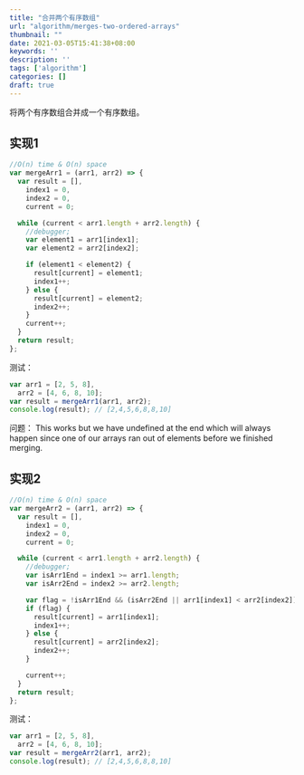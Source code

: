 ```yaml
---
title: "合并两个有序数组"
url: "algorithm/merges-two-ordered-arrays"
thumbnail: ""
date: 2021-03-05T15:41:38+08:00
keywords: ''
description: ''
tags: ['algorithm']
categories: []
draft: true
---
```


将两个有序数组合并成一个有序数组。

## 实现1

```javascript
//O(n) time & O(n) space
var mergeArr1 = (arr1, arr2) => {
  var result = [],
    index1 = 0,
    index2 = 0,
    current = 0;

  while (current < arr1.length + arr2.length) {
    //debugger;
    var element1 = arr1[index1];
    var element2 = arr2[index2];

    if (element1 < element2) {
      result[current] = element1;
      index1++;
    } else {
      result[current] = element2;
      index2++;
    }
    current++;
  }
  return result;
};
```

测试：

```javascript
var arr1 = [2, 5, 8],
  arr2 = [4, 6, 8, 10];
var result = mergeArr1(arr1, arr2);
console.log(result); // [2,4,5,6,8,8,10]
```

问题：
This works but we have undefined at the end which will always happen since one of our arrays ran out of elements before we finished merging.  

## 实现2 

```javascript
//O(n) time & O(n) space
var mergeArr2 = (arr1, arr2) => { 
  var result = [],
    index1 = 0,
    index2 = 0,
    current = 0;

  while (current < arr1.length + arr2.length) {
    //debugger;
    var isArr1End = index1 >= arr1.length;
    var isArr2End = index2 >= arr2.length;

    var flag = !isArr1End && (isArr2End || arr1[index1] < arr2[index2]);
    if (flag) {
      result[current] = arr1[index1];
      index1++;
    } else {
      result[current] = arr2[index2];
      index2++;
    }

    current++;
  }
  return result;
};
```

测试：

```javascript
var arr1 = [2, 5, 8],
  arr2 = [4, 6, 8, 10];
var result = mergeArr2(arr1, arr2);
console.log(result); // [2,4,5,6,8,8,10]
```